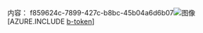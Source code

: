 内容： f859624c-7899-427c-b8bc-45b04a6d6b07![图像](29402ea6-cdfa-48fb-aaf3-0801d0e120a8.png)
[AZURE.INCLUDE [b-token](d4b56250-5e0c-401d-9d12-4846354b7ae8.md)]
